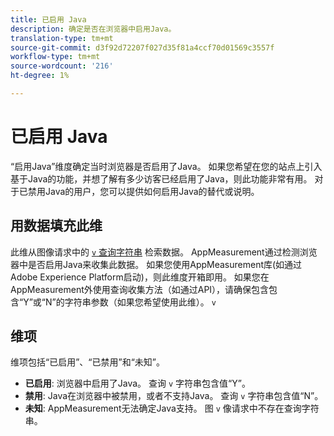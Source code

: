 ```yaml
---
title: 已启用 Java
description: 确定是否在浏览器中启用Java。
translation-type: tm+mt
source-git-commit: d3f92d72207f027d35f81a4ccf70d01569c3557f
workflow-type: tm+mt
source-wordcount: '216'
ht-degree: 1%

---
```



# 已启用 Java

“启用Java”维度确定当时浏览器是否启用了Java。 如果您希望在您的站点上引入基于Java的功能，并想了解有多少访客已经启用了Java，则此功能非常有用。 对于已禁用Java的用户，您可以提供如何启用Java的替代或说明。

## 用数据填充此维

此维从图像请求中的 [`v` 查询字符串](/help/implement/validate/query-parameters.md) 检索数据。 AppMeasurement通过检测浏览器中是否启用Java来收集此数据。 如果您使用AppMeasurement库(如通过Adobe Experience Platform启动)，则此维度开箱即用。 如果您在AppMeasurement外使用查询收集方法（如通过API），请确保包含包含“Y”或“N”的字符串参数（如果您希望使用此维）。 `v`

## 维项

维项包括“已启用”、“已禁用”和“未知”。

* **已启用**: 浏览器中启用了Java。 查询 `v` 字符串包含值“Y”。
* **禁用**: Java在浏览器中被禁用，或者不支持Java。 查询 `v` 字符串包含值“N”。
* **未知**: AppMeasurement无法确定Java支持。 图 `v` 像请求中不存在查询字符串。
